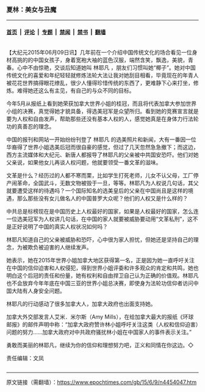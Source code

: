 ### 夏林：美女与丑魔

---

#### [首页](../../../..?n4454047) &nbsp;|&nbsp; [评论](../../../../../epoch-comment?n4454047) &nbsp;|&nbsp; [专题](../../../../../epoch-special?n4454047) &nbsp;|&nbsp; [禁闻](../../../../../epoch-news?n4454047) &nbsp;|&nbsp; [禁书](../../../../../books?n4454047) &nbsp;|&nbsp; [翻墙](https://github.com/gfw-breaker/nogfw/blob/master/README.md?n4454047)


<div class="column" id="artbody" itemprop="articleBody">
 <!-- article content begin -->
 <p>
  【大纪元2015年06月09日讯】几年前在一个介绍中国传统文化的场合看见一位身材高挑的的中国女孩子，身着宽袍大袖的蓝色汉服，端然含笑，飘逸，美貌，青春。心中不由惊艳，交谈后知道她叫
  <ok href="https://www.epochtimes.com/gb/tag/%E6%9E%97%E8%80%B6%E5%87%A1.html">
   林耶凡
  </ok>
  ，朋友们习惯叫她“椰子”。她对中国传统文化的喜爱和年纪轻轻就修炼法轮大法让我对她刮目相看，毕竟现在的年青人被花花世界搞得眼花缭乱，很少人懂得珍惜传统的东西了，更难静下心来打坐，修炼。难得她还这么有主见，有自己的与众不同的目标。
 </p>
 <p>
  今年5月从报纸上看到她荣获加拿大世界小姐的桂冠，而且将代表加拿大参加世界小组的决赛，真觉得她才貌具备，得选美冠军是众望所归。看到她的竞赛宣言就是要为人权和自由发声，帮助那些还没有基本人权的人，感觉她真是在身体力行法轮功的真善忍的理念。
 </p>
 <p>
  中国的报刊和网站一开始纷纷刊登了
  <ok href="https://www.epochtimes.com/gb/tag/%E6%9E%97%E8%80%B6%E5%87%A1.html">
   林耶凡
  </ok>
  的选美照片和新闻，大有一番因一位华裔得了世界小姐选美后冠而很自豪的感觉，但过了几天忽然急急撤下；而这边，西方主流媒体和大纪元、新唐人都报导了林耶凡的父亲被中共国安恐吓。他们对她父亲说，如果他女儿再谈人权问题，他就要领受一番文革的滋味。
 </p>
 <p>
  文革是什么？经历过的人都不寒而栗，比如学生打死老师，儿女不认父母，工厂停产闹革命，全国武斗，无数文物被毁于一旦，等等。林耶凡为人权说几句话，其父就要遭受这样的待遇吗？一个国际知名的选美皇后的父亲在中国尚且是这样的境遇，那么那些没有女儿做名人的中国普罗大众呢？他们的人权又是什么样的？
 </p>
 <p>
  中共总是标榜现在是中国历史上人权最好的国家，如果是人权最好的国家，怎么连一位选美冠军为人权讲几句话，在中国的家人就要被威胁要动用“文革私刑”，这不是正好说明了中国的真实人权状况如何吗？
 </p>
 <p>
  林耶凡知道自己的父亲被威胁和恐吓，心中很为家人担忧，但她还是坚持自己的理念，为被欺负被迫害的人继续发声。
 </p>
 <p>
  她表示，她在2015年世界小姐加拿大地区获得第一名，正是因为她一直呼吁关注在中国的信仰迫害和人权侵犯，得到世界小姐评委和许多观众的肯定和共鸣，她也明白这个后冠的责任和份量，她有权利和自由捍卫自己认为正确的价值观。林耶凡也不会放弃今年年底在中国三亚的世界小姐总决赛，即使身为法轮功信仰者访问中国大陆有人身安全问题。
 </p>
 <p>
  林耶凡的行动感动了很多加拿大人，加拿大政府也出面支持她。
 </p>
 <p>
  加拿大外交部发言人艾米．米尔斯（Amy Mills），在给加拿大最大的报纸《环球邮报》的邮件声明中称：“加拿大政府赞许林小姐呼吁关注这类（人权和信仰迫害）问题的努力……加拿大政府对中共政府骚扰林小姐在中国家人的事件表示关注。”
 </p>
 <p>
  勇敢而美丽的林耶凡，继续为你的信仰和理想努力吧，正义和同情在你这边。◇
 </p>
 <p>
  责任编辑：文凤
 </p>
 <!-- article content end -->
</div>


---

原文链接（需翻墙）：https://www.epochtimes.com/gb/15/6/9/n4454047.htm